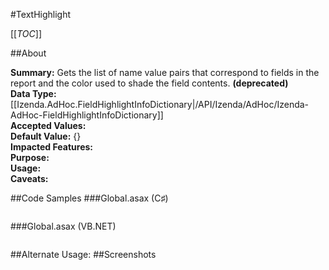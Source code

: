 #TextHighlight

[[_TOC_]]

##About

**Summary:**  Gets the list of name value pairs that correspond to fields in the report and the color used to shade the field contents. **(deprecated)**  
**Data Type:** [[Izenda.AdHoc.FieldHighlightInfoDictionary|/API/Izenda/AdHoc/Izenda-AdHoc-FieldHighlightInfoDictionary]]  
**Accepted Values:**   
**Default Value:** {}  
**Impacted Features:**   
**Purpose:**   
**Usage:**   
**Caveats:**   

##Code Samples
###Global.asax (C♯)

```csharp
```

###Global.asax (VB.NET)

```visualbasic
```
##Alternate Usage: 
##Screenshots
